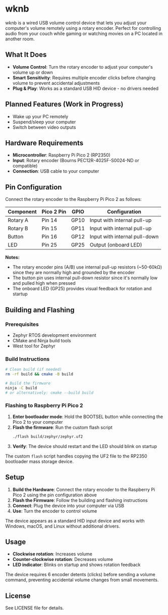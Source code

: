 # wknb

wknb is a wired USB volume control device that lets you adjust your computer's 
volume remotely using a rotary encoder. Perfect for controlling audio from your 
couch while gaming or watching movies on a PC located in another room.

## What It Does

- **Volume Control**: Turn the rotary encoder to adjust your computer's volume up or down
- **Smart Sensitivity**: Requires multiple encoder clicks before changing volume to prevent accidental adjustments
- **Plug & Play**: Works as a standard USB HID device - no drivers needed

## Planned Features (Work in Progress)

- Wake up your PC remotely
- Suspend/sleep your computer
- Switch between video outputs

## Hardware Requirements

- **Microcontroller**: Raspberry Pi Pico 2 (RP2350)
- **Input**: Rotary encoder (Bourns PEC12R-4025F-S0024-ND or compatible)
- **Connection**: USB cable to your computer

## Pin Configuration

Connect the rotary encoder to the Raspberry Pi Pico 2 as follows:

| Component | Pico 2 Pin | GPIO | Configuration |
|-----------|------------|------|---------------|
| Rotary A  | Pin 14     | GP10 | Input with internal pull-up |
| Rotary B  | Pin 15     | GP11 | Input with internal pull-up |
| Button    | Pin 16     | GP12 | Input with internal pull-down |
| LED       | Pin 25     | GP25 | Output (onboard LED) |

**Notes:**
- The rotary encoder pins (A/B) use internal pull-up resistors (~50-60kΩ) since they are normally high and grounded by the encoder
- The button pin uses internal pull-down resistor since it's normally low and pulled high when pressed
- The onboard LED (GP25) provides visual feedback for rotation and startup

## Building and Flashing

### Prerequisites
- Zephyr RTOS development environment
- CMake and Ninja build tools
- West tool for Zephyr

### Build Instructions
```bash
# Clean build (if needed)
rm -rf build && cmake -B build

# Build the firmware
ninja -C build
# or alternatively: cmake --build build
```

### Flashing to Raspberry Pi Pico 2
1. **Enter bootloader mode**: Hold the BOOTSEL button while connecting the Pico 2 to your computer
2. **Flash the firmware**: Run the custom flash script
   ```bash
   ./flash build/zephyr/zephyr.uf2
   ```
3. **Verify**: The device should restart and the LED should blink on startup

The custom `flash` script handles copying the UF2 file to the RP2350 bootloader mass storage device.

## Setup

1. **Build the Hardware**: Connect the rotary encoder to the Raspberry Pi Pico 2 using the pin configuration above
2. **Flash the Firmware**: Follow the building and flashing instructions
3. **Connect**: Plug the device into your computer via USB
4. **Use**: Turn the encoder to control volume

The device appears as a standard HID input device and works with Windows, macOS, and Linux without additional drivers.

## Usage

- **Clockwise rotation**: Increases volume
- **Counter-clockwise rotation**: Decreases volume
- **LED indicator**: Blinks on startup and shows rotation feedback

The device requires 6 encoder detents (clicks) before sending a volume command, preventing accidental volume changes from small movements.

## License

See LICENSE file for details.
